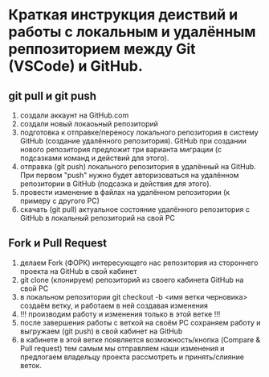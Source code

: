 # Краткая инструкция деиствий и работы с локальным и удалённым реппозиторием между Git (VSCode) и GitHub.

 ## git pull и git push
1. создали аккаунт на GitHub.com
2. создали новый локаоьный репозиторий 
3. подготовка к отправке/переносу локального репозитория в систему GitHub (создание удалённого репозитория). GitHub при создании нового репозитория предложит три варианта миграции (с подсазками команд и действий для этого).
4. отправка (git push) локального репозитория в удалённый на GitHub. При первом "push" нужно будет авторизоваться на удалённом репозитории в GitHub (подсазка и действия для этого).
5. провести изменение в файлах  на удалённом репозитории (к примеру с другого РС)
6. скачать (git pull) актуальное состояние удалённого репозитория с GitHub в локальный репозиторий на свой РС


 ## Fork и Pull Request
 1. делаем Fork (ФОРК) интересующего нас репозитория из стороннего проекта на GitHub в свой кабинет
 2. git clone (клонируем) репозиторий из своего кабинета GitHub на свой РС
 3. в локальном репозитории git checkout -b <имя ветки черновика> создаём ветку, и работаем в ней создавая изменения
 4. !!! производим работу и изменения только в этой ветке !!!
 5. после завершения работы с веткой на своём РС сохраняем работу и выгружаем (git push) в свой кабинет на GitHub
 6. в кабинете в этой ветке появляется возможность/кнопка (Compare & Pull request) тем самым мы отправляем наши изменения и предлогаем владельцу проекта рассмотреть и принять/слияние веток.
 